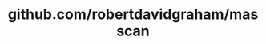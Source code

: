 ---
layout: post
title: github.com/robertdavidgraham/masscan
categories: link
tags: [انگلیسی, گیت‌هاب, برنامه‌نویسی]
---